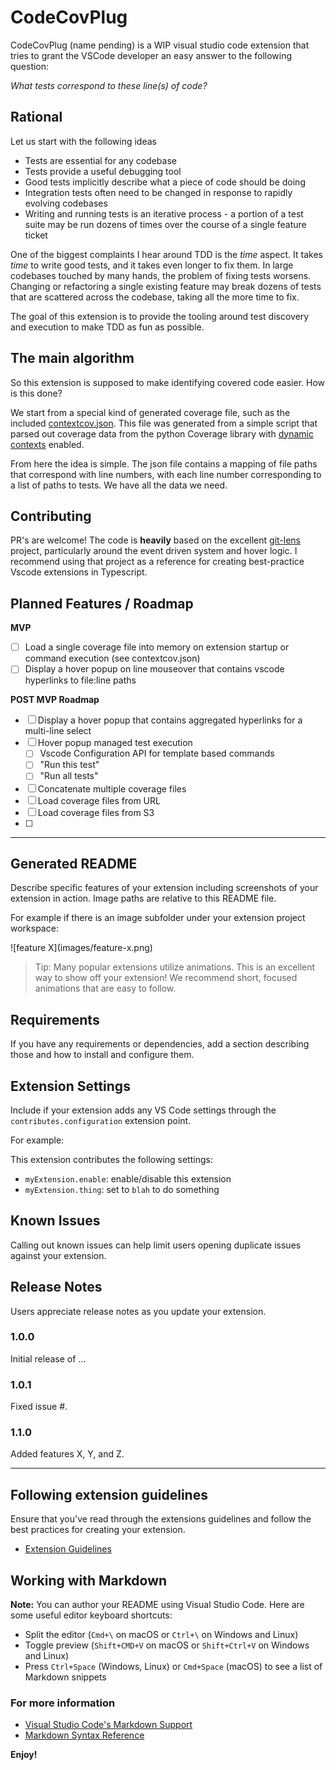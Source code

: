 # CodeCovPlug

CodeCovPlug (name pending) is a WIP visual studio code extension that tries to grant the VSCode developer an easy answer to the following question:

*What tests correspond to these line(s) of code?*

## Rational

Let us start with the following ideas

* Tests are essential for any codebase
* Tests provide a useful debugging tool
* Good tests implicitly describe what a piece of code should be doing
* Integration tests often need to be changed in response to rapidly evolving codebases
* Writing and running tests is an iterative process - a portion of a test suite may be run dozens of times over the course of a single feature ticket

One of the biggest complaints I hear around TDD is the *time* aspect. It takes *time* to write good tests, and it takes even longer to fix them. In large codebases touched by many hands, the problem of fixing tests worsens. Changing or refactoring a single existing feature may break dozens of tests that are scattered across the codebase, taking all the more time to fix.

The goal of this extension is to provide the tooling around test discovery and execution to make TDD as fun as possible.

## The main algorithm

So this extension is supposed to make identifying covered code easier. How is this done?

We start from a special kind of generated coverage file, such as the included [contextcov.json](https://github.com/PSU3D0/CodeCovPlug/blob/main/contextcov.json). This file was generated from a simple script that parsed out coverage data from the 
python Coverage library with [dynamic contexts](https://coverage.readthedocs.io/en/6.3.2/contexts.html#dynamic-contexts) enabled.

From here the idea is simple. The json file contains a mapping of file paths that correspond with line numbers, with each line number corresponding to a list of paths to tests. We have all the data we need.

## Contributing

PR's are welcome! The code is **heavily** based on the excellent [git-lens](https://github.com/gitkraken/vscode-gitlens) project, particularly around the event driven system and hover logic. I recommend using that project as a reference for creating best-practice Vscode extensions in Typescript.


## Planned Features / Roadmap


**MVP**
- [ ] Load a single coverage file into memory on extension startup or command execution (see contextcov.json)
- [ ] Display a hover popup on line mouseover that contains vscode hyperlinks to file:line paths
  
**POST MVP Roadmap**
- [ ] Display a hover popup that contains aggregated hyperlinks for a multi-line select
- [ ] Hover popup managed test execution
  - [ ] Vscode Configuration API for template based commands
  - [ ] "Run this test"
  - [ ] "Run all tests"
- [ ] Concatenate multiple coverage files
- [ ] Load coverage files from URL
- [ ] Load coverage files from S3
- [ ] 

---
## Generated README

Describe specific features of your extension including screenshots of your extension in action. Image paths are relative to this README file.

For example if there is an image subfolder under your extension project workspace:

\!\[feature X\]\(images/feature-x.png\)

> Tip: Many popular extensions utilize animations. This is an excellent way to show off your extension! We recommend short, focused animations that are easy to follow.

## Requirements

If you have any requirements or dependencies, add a section describing those and how to install and configure them.

## Extension Settings

Include if your extension adds any VS Code settings through the `contributes.configuration` extension point.

For example:

This extension contributes the following settings:

* `myExtension.enable`: enable/disable this extension
* `myExtension.thing`: set to `blah` to do something

## Known Issues

Calling out known issues can help limit users opening duplicate issues against your extension.

## Release Notes

Users appreciate release notes as you update your extension.

### 1.0.0

Initial release of ...

### 1.0.1

Fixed issue #.

### 1.1.0

Added features X, Y, and Z.

-----------------------------------------------------------------------------------------------------------
## Following extension guidelines

Ensure that you've read through the extensions guidelines and follow the best practices for creating your extension.

* [Extension Guidelines](https://code.visualstudio.com/api/references/extension-guidelines)

## Working with Markdown

**Note:** You can author your README using Visual Studio Code.  Here are some useful editor keyboard shortcuts:

* Split the editor (`Cmd+\` on macOS or `Ctrl+\` on Windows and Linux)
* Toggle preview (`Shift+CMD+V` on macOS or `Shift+Ctrl+V` on Windows and Linux)
* Press `Ctrl+Space` (Windows, Linux) or `Cmd+Space` (macOS) to see a list of Markdown snippets

### For more information

* [Visual Studio Code's Markdown Support](http://code.visualstudio.com/docs/languages/markdown)
* [Markdown Syntax Reference](https://help.github.com/articles/markdown-basics/)

**Enjoy!**
